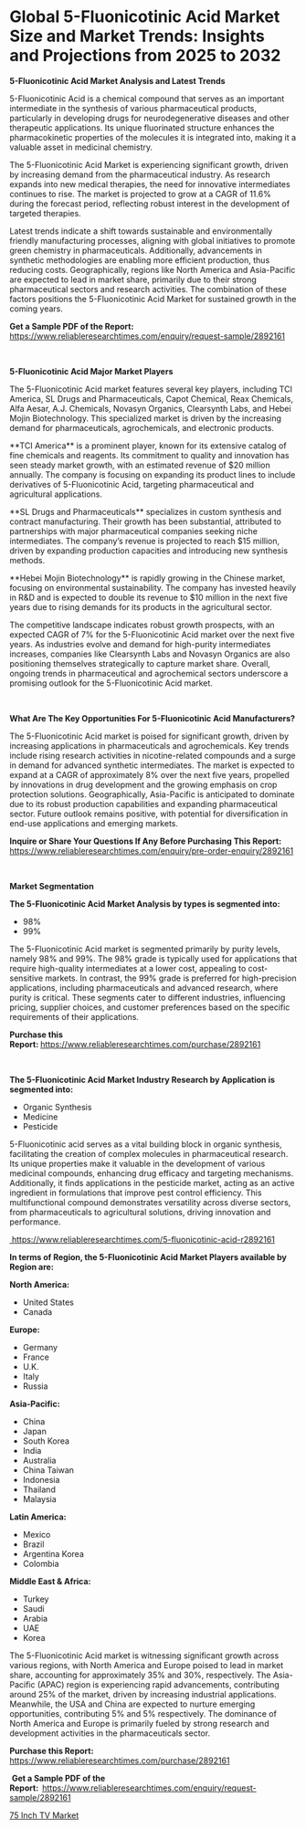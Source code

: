 <p><h1>Global 5-Fluonicotinic Acid Market Size and Market Trends: Insights and Projections from 2025 to 2032</h1></p><p><strong>5-Fluonicotinic Acid Market Analysis and Latest Trends</strong></p>
<p><p>5-Fluonicotinic Acid is a chemical compound that serves as an important intermediate in the synthesis of various pharmaceutical products, particularly in developing drugs for neurodegenerative diseases and other therapeutic applications. Its unique fluorinated structure enhances the pharmacokinetic properties of the molecules it is integrated into, making it a valuable asset in medicinal chemistry.</p><p>The 5-Fluonicotinic Acid Market is experiencing significant growth, driven by increasing demand from the pharmaceutical industry. As research expands into new medical therapies, the need for innovative intermediates continues to rise. The market is projected to grow at a CAGR of 11.6% during the forecast period, reflecting robust interest in the development of targeted therapies.</p><p>Latest trends indicate a shift towards sustainable and environmentally friendly manufacturing processes, aligning with global initiatives to promote green chemistry in pharmaceuticals. Additionally, advancements in synthetic methodologies are enabling more efficient production, thus reducing costs. Geographically, regions like North America and Asia-Pacific are expected to lead in market share, primarily due to their strong pharmaceutical sectors and research activities. The combination of these factors positions the 5-Fluonicotinic Acid Market for sustained growth in the coming years.</p></p>
<p><strong>Get a Sample PDF of the Report:&nbsp;</strong> <a href="https://www.reliableresearchtimes.com/enquiry/request-sample/2892161?utm_campaign=3038&utm_medium=2&utm_source=Github&utm_content=ia&utm_term=15032025&utm_id=5-fluonicotinic-acid">https://www.reliableresearchtimes.com/enquiry/request-sample/2892161</a></p>
<p>&nbsp;</p>
<p><strong>5-Fluonicotinic Acid Major Market Players</strong></p>
<p><p>The 5-Fluonicotinic Acid market features several key players, including TCI America, SL Drugs and Pharmaceuticals, Capot Chemical, Reax Chemicals, Alfa Aesar, A.J. Chemicals, Novasyn Organics, Clearsynth Labs, and Hebei Mojin Biotechnology. This specialized market is driven by the increasing demand for pharmaceuticals, agrochemicals, and electronic products.</p><p>**TCI America** is a prominent player, known for its extensive catalog of fine chemicals and reagents. Its commitment to quality and innovation has seen steady market growth, with an estimated revenue of $20 million annually. The company is focusing on expanding its product lines to include derivatives of 5-Fluonicotinic Acid, targeting pharmaceutical and agricultural applications.</p><p>**SL Drugs and Pharmaceuticals** specializes in custom synthesis and contract manufacturing. Their growth has been substantial, attributed to partnerships with major pharmaceutical companies seeking niche intermediates. The company’s revenue is projected to reach $15 million, driven by expanding production capacities and introducing new synthesis methods.</p><p>**Hebei Mojin Biotechnology** is rapidly growing in the Chinese market, focusing on environmental sustainability. The company has invested heavily in R&D and is expected to double its revenue to $10 million in the next five years due to rising demands for its products in the agricultural sector.</p><p>The competitive landscape indicates robust growth prospects, with an expected CAGR of 7% for the 5-Fluonicotinic Acid market over the next five years. As industries evolve and demand for high-purity intermediates increases, companies like Clearsynth Labs and Novasyn Organics are also positioning themselves strategically to capture market share. Overall, ongoing trends in pharmaceutical and agrochemical sectors underscore a promising outlook for the 5-Fluonicotinic Acid market.</p></p>
<p>&nbsp;</p>
<p><strong>What Are The Key Opportunities For 5-Fluonicotinic Acid Manufacturers?</strong></p>
<p><p>The 5-Fluonicotinic Acid market is poised for significant growth, driven by increasing applications in pharmaceuticals and agrochemicals. Key trends include rising research activities in nicotine-related compounds and a surge in demand for advanced synthetic intermediates. The market is expected to expand at a CAGR of approximately 8% over the next five years, propelled by innovations in drug development and the growing emphasis on crop protection solutions. Geographically, Asia-Pacific is anticipated to dominate due to its robust production capabilities and expanding pharmaceutical sector. Future outlook remains positive, with potential for diversification in end-use applications and emerging markets.</p></p>
<p><strong>Inquire or Share Your Questions If Any Before Purchasing This Report:</strong> <a href="https://www.reliableresearchtimes.com/enquiry/pre-order-enquiry/2892161?utm_campaign=3038&utm_medium=2&utm_source=Github&utm_content=ia&utm_term=15032025&utm_id=5-fluonicotinic-acid">https://www.reliableresearchtimes.com/enquiry/pre-order-enquiry/2892161</a></p>
<p>&nbsp;</p>
<p><strong>Market Segmentation</strong></p>
<p><strong>The 5-Fluonicotinic Acid Market Analysis by types is segmented into:</strong></p>
<p><ul><li>98%</li><li>99%</li></ul></p>
<p><p>The 5-Fluonicotinic Acid market is segmented primarily by purity levels, namely 98% and 99%. The 98% grade is typically used for applications that require high-quality intermediates at a lower cost, appealing to cost-sensitive markets. In contrast, the 99% grade is preferred for high-precision applications, including pharmaceuticals and advanced research, where purity is critical. These segments cater to different industries, influencing pricing, supplier choices, and customer preferences based on the specific requirements of their applications.</p></p>
<p><strong>Purchase this Report:&nbsp;</strong><a href="https://www.reliableresearchtimes.com/purchase/2892161?utm_campaign=3038&utm_medium=2&utm_source=Github&utm_content=ia&utm_term=15032025&utm_id=5-fluonicotinic-acid">https://www.reliableresearchtimes.com/purchase/2892161</a></p>
<p>&nbsp;</p>
<p><strong>The 5-Fluonicotinic Acid Market Industry Research by Application is segmented into:</strong></p>
<p><ul><li>Organic Synthesis</li><li>Medicine</li><li>Pesticide</li></ul></p>
<p><p>5-Fluonicotinic acid serves as a vital building block in organic synthesis, facilitating the creation of complex molecules in pharmaceutical research. Its unique properties make it valuable in the development of various medicinal compounds, enhancing drug efficacy and targeting mechanisms. Additionally, it finds applications in the pesticide market, acting as an active ingredient in formulations that improve pest control efficiency. This multifunctional compound demonstrates versatility across diverse sectors, from pharmaceuticals to agricultural solutions, driving innovation and performance.</p></p>
<p><a href="https://www.reliableresearchtimes.com/5-fluonicotinic-acid-r2892161?utm_campaign=3038&utm_medium=2&utm_source=Github&utm_content=ia&utm_term=15032025&utm_id=5-fluonicotinic-acid">&nbsp;https://www.reliableresearchtimes.com/5-fluonicotinic-acid-r2892161</a></p>
<p><strong>In terms of Region, the 5-Fluonicotinic Acid Market Players available by Region are:</strong></p>
<p>
    <p> <strong> North America: </strong>
        <ul>
            <li>United States</li>
            <li>Canada</li>
        </ul>
        </p> 
    <p> <strong> Europe: </strong>
        <ul>
            <li>Germany</li>
            <li>France</li>
            <li>U.K.</li>
            <li>Italy</li>
            <li>Russia</li>
        </ul>
        </p> 
    <p> <strong> Asia-Pacific: </strong>
        <ul>
            <li>China</li>
            <li>Japan</li>
            <li>South Korea</li>
            <li>India</li>
            <li>Australia</li>
            <li>China Taiwan</li>
            <li>Indonesia</li>
            <li>Thailand</li>
            <li>Malaysia</li>
        </ul>
        </p> 
    <p> <strong> Latin America: </strong>
        <ul>
            <li>Mexico</li>
            <li>Brazil</li>
            <li>Argentina Korea</li>
            <li>Colombia</li>
        </ul>
        </p> 
    <p> <strong> Middle East & Africa: </strong>
        <ul>
            <li>Turkey</li>
            <li>Saudi</li>
            <li>Arabia</li>
            <li>UAE</li>
            <li>Korea</li>
        </ul>
    </p>
    </p>
<p><p>The 5-Fluonicotinic Acid market is witnessing significant growth across various regions, with North America and Europe poised to lead in market share, accounting for approximately 35% and 30%, respectively. The Asia-Pacific (APAC) region is experiencing rapid advancements, contributing around 25% of the market, driven by increasing industrial applications. Meanwhile, the USA and China are expected to nurture emerging opportunities, contributing 5% and 5% respectively. The dominance of North America and Europe is primarily fueled by strong research and development activities in the pharmaceuticals sector.</p></p>
<p><strong>Purchase this Report: </strong><a href="https://www.reliableresearchtimes.com/purchase/2892161?utm_campaign=3038&utm_medium=2&utm_source=Github&utm_content=ia&utm_term=15032025&utm_id=5-fluonicotinic-acid">https://www.reliableresearchtimes.com/purchase/2892161</a></p>
<p>&nbsp;<strong>Get a Sample PDF of the Report:&nbsp;&nbsp;</strong><a href="https://www.reliableresearchtimes.com/enquiry/request-sample/2892161?utm_campaign=3038&utm_medium=2&utm_source=Github&utm_content=ia&utm_term=15032025&utm_id=5-fluonicotinic-acid">https://www.reliableresearchtimes.com/enquiry/request-sample/2892161</a></p>
<p><strong></strong></p>
<p><p><a href="https://github.com/jenithschijf/Market-Research-Report-List-1/blob/main/75-inch-tv-market.md?utm_campaign=3038&utm_medium=2&utm_source=Github&utm_content=ia&utm_term=15032025&utm_id=5-fluonicotinic-acid">75 Inch TV Market</a></p></p>